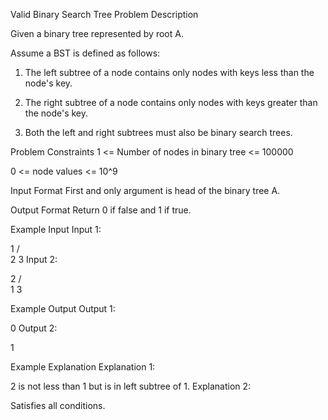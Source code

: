 Valid Binary Search Tree
Problem Description

Given a binary tree represented by root A.

Assume a BST is defined as follows:

1) The left subtree of a node contains only nodes with keys less than the node's key.

2) The right subtree of a node contains only nodes with keys greater than the node's key.

3) Both the left and right subtrees must also be binary search trees.



Problem Constraints
1 <= Number of nodes in binary tree <= 100000

0 <= node values <= 10^9



Input Format
First and only argument is head of the binary tree A.



Output Format
Return 0 if false and 1 if true.



Example Input
Input 1:


1
/  \
2    3
Input 2:


2
/ \
1   3


Example Output
Output 1:

0
Output 2:

1


Example Explanation
Explanation 1:

2 is not less than 1 but is in left subtree of 1.
Explanation 2:

Satisfies all conditions.